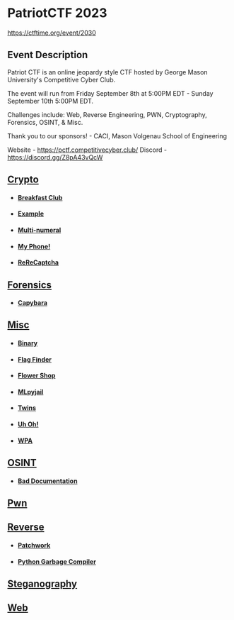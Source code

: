 # PatriotCTF 2023

https://ctftime.org/event/2030

## Event Description

Patriot CTF is an online jeopardy style CTF hosted by George Mason University's Competitive Cyber Club.

The event will run from Friday September 8th at 5:00PM EDT - Sunday September 10th 5:00PM EDT.

Challenges include: Web, Reverse Engineering, PWN, Cryptography, Forensics, OSINT, & Misc.

Thank you to our sponsors! - CACI, Mason Volgenau School of Engineering

Website - https://pctf.competitivecyber.club/
Discord - https://discord.gg/Z8pA43vQcW

## [Crypto](<Crypto>)
 * #### [Breakfast Club](<Crypto/Breakfast Club/>)
 * #### [Example](<Crypto/Example/>)
 * #### [Multi-numeral](<Crypto/Multi-numeral/>)
 * #### [My Phone!](<Crypto/My Phone!/>)
 * #### [ReReCaptcha](<Crypto/ReReCaptcha/>)
## [Forensics](<Forensics>)
 * #### [Capybara](<Forensics/Capybara/>)
## [Misc](<Misc>)
 * #### [Binary](<Misc/Binary/>)
 * #### [Flag Finder](<Misc/Flag Finder/>)
 * #### [Flower Shop](<Misc/Flower Shop/>)
 * #### [MLpyjail](<Misc/MLpyjail/>)
 * #### [Twins](<Misc/Twins/>)
 * #### [Uh Oh!](<Misc/Uh Oh!/>)
 * #### [WPA](<Misc/WPA/>)
## [OSINT](<OSINT>)
 * #### [Bad Documentation](<OSINT/Bad Documentation/>)
## [Pwn](<Pwn>)
## [Reverse](<Reverse>)
 * #### [Patchwork](<Reverse/Patchwork/>)
 * #### [Python Garbage Compiler](<Reverse/Python Garbage Compiler/>)
## [Steganography](<Steganography>)
## [Web](<Web>)

